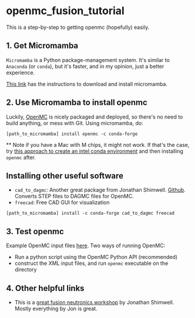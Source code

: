 # openmc_fusion_tutorial

This is a step-by-step to getting openmc (hopefully) easily.

## 1. Get Micromamba
`Micromamba` is a Python package-management system. It's similar to `Anaconda` (or `conda`), but it's faster, and in my opinion, just a better experience.

[This link](https://mamba.readthedocs.io/en/latest/installation/micromamba-installation.html) has the instructions to download and install micromamba.

## 2. Use Micromamba to install openmc
Luckily, [OpenMC](https://github.com/openmc-dev/openmc) is nicely packaged and deployed, so there's no need to build anything, or mess with Git. Using micromamba, do:

```
[path_to_micromamba] install openmc -c conda-forge
```

** Note if you have a Mac with M chips, it might not work. If that's the case, try [this approach to create an intel conda environment](https://blog.rtwilson.com/how-to-create-an-x64-intel-conda-environment-on-your-apple-silicon-mac-arm-conda-install/) and then installing `openmc` after.

## Installing other useful software
- `cad_to_dagmc`: Another great package from Jonathan Shimwell. [Github](https://github.com/fusion-energy/cad_to_dagmc). Converts STEP files to DAGMC files for OpenMC.
- `freecad`: Free CAD GUI for visualization

```
[path_to_micromamba] install -c conda-forge cad_to_dagmc freecad 
```

## 3. Test openmc
Example OpenMC input files [here](https://github.com/openmc-dev/openmc/tree/develop/examples). Two ways of running OpenMC:
- Run a python script using the OpenMC Python API (recommended)
- construct the XML input files, and run `openmc` executable on the directory

## 4. Other helpful links
- This is a [great fusion neutronics workshop](https://github.com/fusion-energy/neutronics-workshop) by Jonathan Shimwell. Mostly everything by Jon is great.
